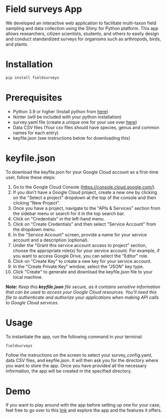# Field surveys App

We developed an interactive web application to facilitate multi-taxon field sampling and data collection using the Shiny for Python platform. This app allows researchers, citizen scientists, students, and others to easily design and conduct standardized surveys for organisms such as arthropods, birds, and plants.

# Installation
```bash
pip install fieldsurveys
```

# Prerequisites
- Python 3.9 or higher (Install python from [here](https://www.python.org/downloads/))
- tkinter (will be included with your python installation)
- survey.yaml file (create a unique one for your use over [here](https://nafcillincat.shinyapps.io/survey_config_generator/))
- Data CSV files (Your csv files should have species, genus and common names for each entry)
- keyfile.json (see instructions below for downloading this)

# keyfile.json

To download the keyfile.json for your Google Cloud account as a first-time user, follow these steps:
1. Go to the Google Cloud Console (https://console.cloud.google.com/).
1. If you don't have a Google Cloud project, create a new one by clicking on the "Select a project" dropdown at the top of the console and then clicking "New Project".
1. Once you have a project, navigate to the "APIs & Services" section from the sidebar menu or search for it in the top search bar.
1. Click on "Credentials" in the left-hand menu.
1. Click on "Create Credentials" and then select "Service Account" from the dropdown menu.
1. In the "Service Account" screen, provide a name for your service account and a description (optional).
1. Under the "Grant this service account access to project" section, choose the appropriate role(s) for your service account. For example, if you want to access Google Drive, you can select the "Editor" role.
1. Click on "Create Key" to create a new key for your service account.
1. In the "Create Private Key" window, select the "JSON" key type.
1. Click "Create" to generate and download the keyfile.json file to your local machine.
   
**Note:** *Keep this **keyfile.json** file secure, as it contains sensitive information that can be used to access your Google Cloud resources. You'll need this file to authenticate and authorize your applications when making API calls to Google Cloud services.*



# Usage


To instantiate the app, run the following command in your terminal:

```bash
fieldsurveys
```

Follow the instructions on the screen to select your survey_config.yaml, data CSV files, and keyfile.json. It will then ask you for the directory where you want to store the app. Once you have provided all the necessary information, the app will be created in the specified directory.


# Demo
If you want to play around with the app before setting up one for your case, feel free to go over to this [link](https://nafcillincat.shinyapps.io/demo_app) and explore the app and the features it offers.